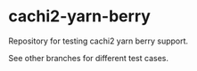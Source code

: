 # cachi2-yarn-berry

Repository for testing cachi2 yarn berry support.

See other branches for different test cases.
